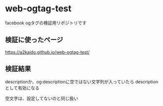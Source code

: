 # web-ogtag-test
facebook ogタグの検証用リポジトリです

## 検証に使ったページ

https://a2kaido.github.io/web-ogtag-test/

## 検証結果

descriptionか、og:descriptionに空ではない文字列が入っていたら
descriptionとして有効になる  

空文字は、設定してないのと同じ扱い
